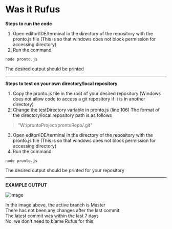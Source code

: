 # Was it Rufus

**Steps to run the code**
1. Open editor/IDE/terminal in the directory of the repository with the pronto.js file (This is so that windows does not block permission for accessing directory)
2. Run the command 
```
node pronto.js
```

The desired output should be printed

<hr>

**Steps to test on your own directory/local repository**
1. Copy the pronto.js file in the root of your desired repository (Windows does not allow code to access a git repository if it is in another directory)
2. Change the testDirectory variable in pronto.js (line 106)
The format of the directory/local repository path is as follows
>"W:/prontoProject/prontoRepo/.git"
3. Open editor/IDE/terminal in the directory of the repository with the pronto.js file (This is so that windows does not block permission for accessing directory)
4. Run the command 
```
node pronto.js
```

The desired output should be printed for your repository

<hr>

**EXAMPLE OUTPUT**

![image](https://user-images.githubusercontent.com/41510591/213964979-8fed58b0-b6c1-47bc-a245-915a0fbdaa63.png)

In the image above, the active branch is Master <br>
There has not been any changes after the last commit <br>
The latest commit was within the last 7 days <br>
No, we don't need to blame Rufus for this
